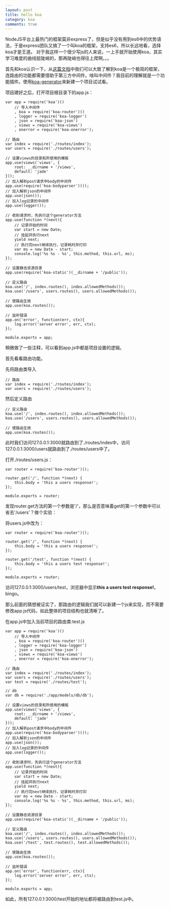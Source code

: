 ```yaml
---
layout: post
title: hello koa
category: koa
comments: true
---
```


NodeJS平台上最热门的框架莫非express了，但是似乎没有用到es6中的优势语法，于是express团队又搞了一个叫koa的框架，支持es6，所以长远地看，选择koa才是王道。
对于我这样一个很少写js的人来说，一上手就开始使用koa，其实学习难度的曲线挺陡峭的，那再陡峭也得往上爬啊。。。

首先和koa认识一下，从[这篇文档](https://cnodejs.org/topic/56650091e7cd33da066d6ee7)中我们可以大致了解到koa是一个极简的框架，连路由的功能都需要借助于第三方中间件。啥叫中间件？我目前的理解就是一个功能插件。使用[koa-generator](https://github.com/base-n/koa-generator/)来新建一个项目试试看。

项目建好之后，打开项目根目录下的app.js：

```
var app = require('koa')()
	// 导入中间件
	, koa = require('koa-router')()
	, logger = require('koa-logger')
	, json = require('koa-json')
	, views = require('koa-views')
	, onerror = require('koa-onerror');

// 路由
var index = require('./routes/index');
var users = require('./routes/users');

// 设置views的目录和所使用的模板
app.use(views('views', {
	root: __dirname + '/views',
	default: 'jade'
}));
// 加入解析post请求中body的中间件
app.use(require('koa-bodyparser')());
// 加入解析json的中间件
app.use(json());
// 加入log记录的中间件
app.use(logger());

// 收到请求时，先执行这个generator方法
app.use(function *(next){
	// 记录开始的时间
	var start = new Date;
	// 挂起并执行next
	yield next;
	// 执行完next继续执行，记录耗时并打印
	var ms = new Date - start;
	console.log('%s %s - %s', this.method, this.url, ms);
});

// 设置静态资源目录
app.use(require('koa-static')(__dirname + '/public'));

// 定义路由
koa.use('/', index.routes(), index.allowedMethods());
koa.use('/users', users.routes(), users.allowedMethods());

// 使路由生效
app.use(koa.routes());

// 监听错误
app.on('error', function(err, ctx){
	log.error('server error', err, ctx);
});

module.exports = app;
```

稍微做了一些注释，可以看到app.js中都是项目设置的逻辑。

首先看看路由功能。

先将路由类导入

```
// 路由
var index = require('./routes/index');
var users = require('./routes/users');
```

然后定义路由

```
// 定义路由
koa.use('/', index.routes(), index.allowedMethods());
koa.use('/users', users.routes(), users.allowedMethods());

// 使路由生效
app.use(koa.routes());
```

此时我们访问127.0.0.1:3000就路由到了./routes/index中，访问127.0.0.1:3000/users就路由到了./routes/users中了。

打开./routes/users.js：

```
var router = require('koa-router')();

router.get('/', function *(next) {
	this.body = 'this a users response!';
});

module.exports = router;
```

发现router.get方法的第一个参数是'/'，那么是否意味着get的第一个参数中可以省去'/users'？做个实验：

将users.js中改为：

```
var router = require('koa-router')();

router.get('/', function *(next) {
	this.body = 'this a users response!';
});

router.get('/test', function *(next) {
	this.body = 'this a users test response!';
});

module.exports = router;
```

访问127.0.0.1:3000/users/test，浏览器中显示**this a users test response!**。bingo。

那么前面的猜想被证实了，那路由的逻辑我们就可以新建一个js来实现，而不需要修改app.js代码，如此整体的项目结构也就清晰了。

在app.js中加入当前项目的路由类:test.js

```
var app = require('koa')()
	// 导入中间件
	, koa = require('koa-router')()
	, logger = require('koa-logger')
	, json = require('koa-json')
	, views = require('koa-views')
	, onerror = require('koa-onerror');

// 路由
var index = require('./routes/index');
var users = require('./routes/users');
var test = require('./routes/test');

// db
var db = require('./app/models/db/db');

// 设置views的目录和所使用的模板
app.use(views('views', {
	root: __dirname + '/views',
	default: 'jade'
}));
// 加入解析post请求中body的中间件
app.use(require('koa-bodyparser')());
// 加入解析json的中间件
app.use(json());
// 加入log记录的中间件
app.use(logger());

// 收到请求时，先执行这个generator方法
app.use(function *(next){
	// 记录开始的时间
	var start = new Date;
	// 挂起并执行next
	yield next;
	// 执行完next继续执行，记录耗时并打印
	var ms = new Date - start;
	console.log('%s %s - %s', this.method, this.url, ms);
});

// 设置静态资源目录
app.use(require('koa-static')(__dirname + '/public'));

// 定义路由
koa.use('/', index.routes(), index.allowedMethods());
koa.use('/users', users.routes(), users.allowedMethods());
koa.use('/test', test.routes(), test.allowedMethods());

// 使路由生效
app.use(koa.routes());

// 监听错误
app.on('error', function(err, ctx){
	log.error('server error', err, ctx);
});

module.exports = app;
```

如此，所有127.0.0.1:3000/test开始的地址都将被路由到test.js中。
